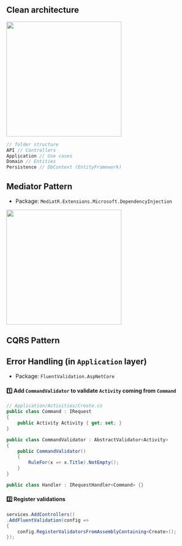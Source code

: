## Clean architecture
<img height="300px" src="https://user-images.githubusercontent.com/28957748/130484900-6ea34154-6d61-4d00-bc3b-a89bf04130df.png"/>

```js
// folder structure
API // Controllers
Application // Use cases
Domain // Entities
Persistence // DbContext (EntityFramework)
```

## Mediator Pattern
* Package: `MediatR.Extensions.Microsoft.DependencyInjection`

<img height="300px" src="https://user-images.githubusercontent.com/28957748/130484692-356d71ac-6068-4296-a30e-c87fc364d439.png"/>

## CQRS Pattern

## Error Handling (in `Application` layer)
* Package: `FluentValidation.AspNetCore`
#### :one: Add `CommandValidator` to validate `Activity` coming from `Command`
```csharp
// Application/Activities/Create.cs
public class Command : IRequest
{
    public Activity Activity { get; set; }
}

public class CommandValidator : AbstractValidator<Activity>
{
    public CommandValidator()
    {
        RuleFor(x => x.Title).NotEmpty();
    }
}

public class Handler : IRequestHandler<Command> {}
```

#### :two: Register validations
```csharp
services.AddControllers()
.AddFluentValidation(config =>
{
    config.RegisterValidatorsFromAssemblyContaining<Create>();
});
```
